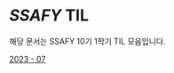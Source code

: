 # *SSAFY* TIL

해당 문서는 SSAFY 10기 1학기 TIL 모음입니다.

[2023 - 07](https://github.com/SSAFY10kim/TIL/tree/master/7%EC%9B%94%20TIL)
